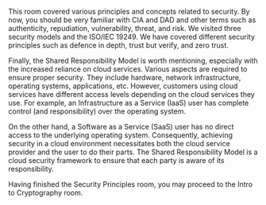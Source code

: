 This room covered various principles and concepts related to security. By now, you should be very familiar with CIA and DAD and other terms such as authenticity, repudiation, vulnerability, threat, and risk. We visited three security models and the ISO/IEC 19249. We have covered different security principles such as defence in depth, trust but verify, and zero trust.

Finally, the Shared Responsibility Model is worth mentioning, especially with the increased reliance on cloud services. Various aspects are required to ensure proper security. They include hardware, network infrastructure, operating systems, applications, etc. However, customers using cloud services have different access levels depending on the cloud services they use. For example, an Infrastructure as a Service (IaaS) user has complete control (and responsibility) over the operating system.

On the other hand, a Software as a Service (SaaS) user has no direct access to the underlying operating system. Consequently, achieving security in a cloud environment necessitates both the cloud service provider and the user to do their parts. The Shared Responsibility Model is a cloud security framework to ensure that each party is aware of its responsibility.

Having finished the Security Principles room, you may proceed to the Intro to Cryptography room.
